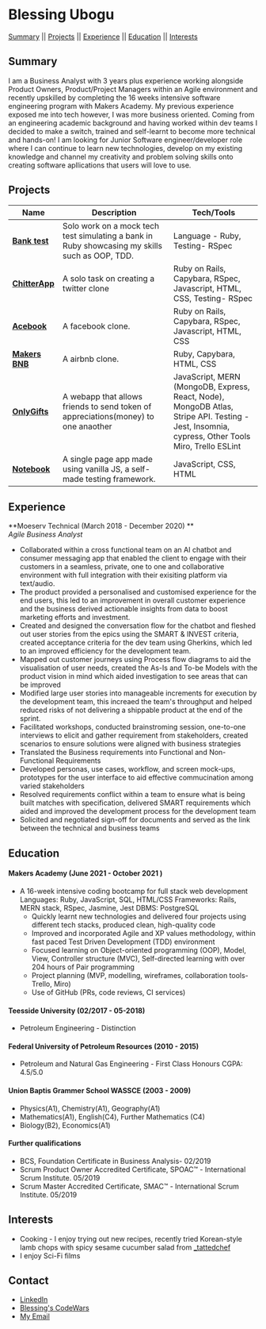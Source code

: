 # Blessing Ubogu

[Summary](#summary) || [Projects](#projects) || [Experience](#experience) || [Education](#education) || [Interests](#interests)

## Summary
I am a Business Analyst with 3 years plus experience working alongside Product Owners, Product/Project Managers within an Agile environment and recently upskilled by completing the 16 weeks intensive software engineering program with Makers Academy. My previous experience exposed me into tech  however, I was more business oriented. Coming from an engineering academic background and having worked within dev teams I decided to make a switch, trained and self-learnt to become more technical and hands-on! I am looking for Junior Software engineer/developer role where I can continue to learn new technologies, develop on my existing knowledge and channel my creativity and problem solving skills onto creating software apllications that users will love to use.

## Projects

| Name                         | Description       | Tech/Tools        | 
| ---------------------------- | ----------------- | ----------------- |
| **[Bank test](https://github.com/BlessingUb/bank-tech-test)** | Solo work on a mock tech test simulating a bank in Ruby showcasing my skills such as OOP, TDD.  | Language - Ruby, Testing- RSpec|
| **[ChitterApp](https://github.com/BlessingUb/chitter)** | A solo task on creating a twitter clone | Ruby on Rails, Capybara, RSpec, Javascript, HTML, CSS, Testing- RSpec|
| **[Acebook](https://github.com/BlessingUb/acebook-rails-template-simple)**  | A facebook clone. | Ruby on Rails, Capybara, RSpec, Javascript, HTML, CSS |
| **[Makers BNB](https://github.com/BlessingUb/Makers_Air_bnb)**    | A airbnb clone. | Ruby, Capybara, HTML, CSS              |
| **[OnlyGifts](https://github.com/BlessingUb/work-social)** | A webapp  that allows friends to send token of appreciations(money) to one anaother  | JavaScript, MERN (MongoDB, Express, React, Node), MongoDB Atlas, Stripe API.  Testing -  Jest, Insomnia, cypress, Other Tools Miro, Trello ESLint |
| **[Notebook](https://github.com/BlessingUb/NoteBook)**  | A single page app made using vanilla JS, a self-made testing framework. | JavaScript, CSS, HTML |


## Experience

**Moeserv Technical (March 2018 - December 2020) **  
_Agile Business Analyst_
  - Collaborated within a cross functional team on an AI chatbot and consumer messaging app that enabled the client to engage with their customers in a seamless, private, one to one and collaborative environment with full integration with their exisiting platform via text/audio. 
  - The product provided a personalised and customised experience for the end users, this led to an improvement in overall customer experience and the business   derived actionable insights from data to boost marketing efforts and investment.
  -  Created and designed the conversation flow for the chatbot and fleshed out user stories from the epics using the SMART & INVEST criteria, created acceptance criteria for the dev team using Gherkins, which led to an improved efficiency for the development team.
  - Mapped out customer journeys using Process flow diagrams to aid the visualisation of user needs, created the As-Is and To-be Models with the product vision in mind which aided investigation to see areas that can be improved
  - Modified large user stories into manageable increments for execution by the development team, this increaed the team's throughput and helped reduced risks of not delivering a shippable product at the end of the sprint.
  - Facilitated workshops, conducted brainstroming session, one-to-one interviews to elicit and gather requirement from stakeholders, created scenarios to ensure solutions were aligned with business strategies
  - Translated the Business requirements into Functional and Non-Functional Requirements
  - Developed personas, use cases, workflow, and screen mock-ups, prototypes for the user interface to aid effective commucination among varied stakeholders
  - Resolved requirements conflict within a team to ensure what is being built matches with specification, delivered SMART requirements which aided and improved the development process for the development team
  - Solicited and negotiated sign-off for documents and served as the link between the technical and business teams

## Education

#### Makers Academy (June 2021 - October 2021 )
- A 16-week intensive coding bootcamp for full stack web development
  Languages: Ruby, JavaScript, SQL, HTML/CSS
  Frameworks: Rails, MERN stack, RSpec, Jasmine, Jest
  DBMS: PostgreSQL
    - Quickly learnt new technologies and delivered four projects using different tech stacks, produced clean, high-quality code
    - Improved and incorporated Agile and XP values methodology, within fast paced Test Driven Development (TDD) environment
    - Focused learning on Object-oriented programming (OOP), Model, View, Controller structure (MVC), Self-directed learning with over 204 hours of Pair programming
    - Project planning (MVP, modelling, wireframes, collaboration tools-Trello, Miro)
    - Use of GitHub (PRs, code reviews, CI services)


#### Teesside University (02/2017 - 05-2018)

  - Petroleum Engineering - Distinction

#### Federal University of Petroleum Resources (2010 - 2015)

  - Petroleum and Natural Gas Engineering - First Class Honours CGPA: 4.5/5.0

#### Union Baptis Grammer School WASSCE (2003 - 2009)
  - Physics(A1), Chemistry(A1), Geography(A1)
  - Mathematics(A1), English(C4), Further Mathematics (C4)
  - Biology(B2), Economics(A1)

#### Further qualifications

  - BCS, Foundation Certificate in Business Analysis- 02/2019
  - Scrum Product Owner Accredited Certificate, SPOAC™ - International Scrum Institute. 05/2019
  - Scrum Master Accredited Certificate, SMAC™ - International Scrum Institute. 05/2019


## Interests
- Cooking - I enjoy trying out new recipes, recently tried Korean-style lamb chops with spicy sesame cucumber salad from [_tattedchef](https://www.instagram.com/_tattedchef/)
- I enjoy Sci-Fi films

## Contact
- [LinkedIn](https://www.linkedin.com/in/blessing-tosin/)
- [Blessing's CodeWars](https://www.codewars.com/users/BlessingUb)
- [My Email](ubogublessing@yahoo.com) 
